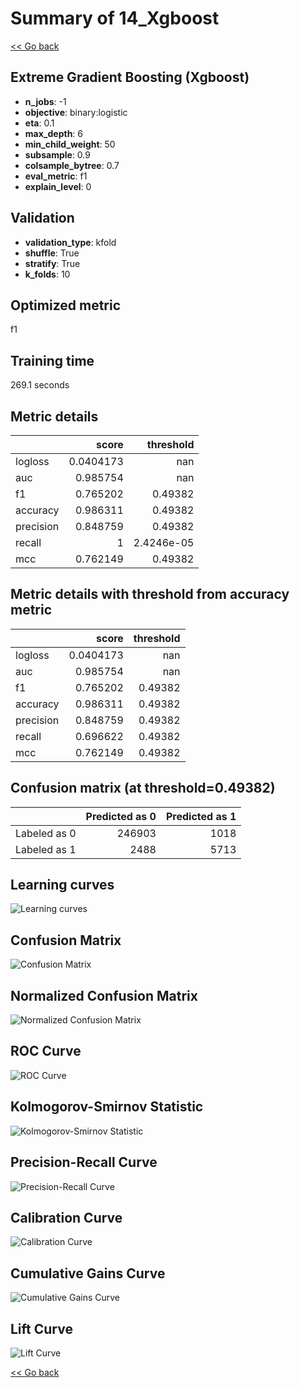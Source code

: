 # Summary of 14_Xgboost

[<< Go back](../README.md)


## Extreme Gradient Boosting (Xgboost)
- **n_jobs**: -1
- **objective**: binary:logistic
- **eta**: 0.1
- **max_depth**: 6
- **min_child_weight**: 50
- **subsample**: 0.9
- **colsample_bytree**: 0.7
- **eval_metric**: f1
- **explain_level**: 0

## Validation
 - **validation_type**: kfold
 - **shuffle**: True
 - **stratify**: True
 - **k_folds**: 10

## Optimized metric
f1

## Training time

269.1 seconds

## Metric details
|           |     score |    threshold |
|:----------|----------:|-------------:|
| logloss   | 0.0404173 | nan          |
| auc       | 0.985754  | nan          |
| f1        | 0.765202  |   0.49382    |
| accuracy  | 0.986311  |   0.49382    |
| precision | 0.848759  |   0.49382    |
| recall    | 1         |   2.4246e-05 |
| mcc       | 0.762149  |   0.49382    |


## Metric details with threshold from accuracy metric
|           |     score |   threshold |
|:----------|----------:|------------:|
| logloss   | 0.0404173 |   nan       |
| auc       | 0.985754  |   nan       |
| f1        | 0.765202  |     0.49382 |
| accuracy  | 0.986311  |     0.49382 |
| precision | 0.848759  |     0.49382 |
| recall    | 0.696622  |     0.49382 |
| mcc       | 0.762149  |     0.49382 |


## Confusion matrix (at threshold=0.49382)
|              |   Predicted as 0 |   Predicted as 1 |
|:-------------|-----------------:|-----------------:|
| Labeled as 0 |           246903 |             1018 |
| Labeled as 1 |             2488 |             5713 |

## Learning curves
![Learning curves](learning_curves.png)
## Confusion Matrix

![Confusion Matrix](confusion_matrix.png)


## Normalized Confusion Matrix

![Normalized Confusion Matrix](confusion_matrix_normalized.png)


## ROC Curve

![ROC Curve](roc_curve.png)


## Kolmogorov-Smirnov Statistic

![Kolmogorov-Smirnov Statistic](ks_statistic.png)


## Precision-Recall Curve

![Precision-Recall Curve](precision_recall_curve.png)


## Calibration Curve

![Calibration Curve](calibration_curve_curve.png)


## Cumulative Gains Curve

![Cumulative Gains Curve](cumulative_gains_curve.png)


## Lift Curve

![Lift Curve](lift_curve.png)



[<< Go back](../README.md)
